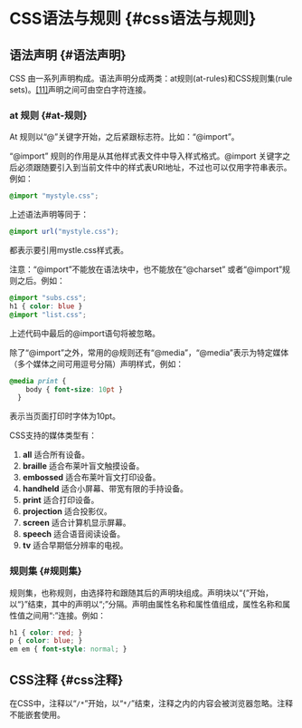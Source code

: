 # CSS语法与规则 {#css语法与规则}

## 语法声明 {#语法声明}

CSS 由一系列声明构成。语法声明分成两类：at规则\(at-rules\)和CSS规则集\(rule sets\)。[\[11\]](https://yangjh.gitee.io/front-end/References.html#cite-11)声明之间可由空白字符连接。

### at 规则 {#at-规则}

At 规则以“@”关键字开始，之后紧跟标志符。比如：“@import”。

“@import” 规则的作用是从其他样式表文件中导入样式格式。@import 关键字之后必须跟随要引入到当前文件中的样式表URI地址，不过也可以仅用字符串表示。例如：

```css
@import "mystyle.css";
```

上述语法声明等同于：

```css
@import url("mystyle.css");
```

都表示要引用mystle.css样式表。

注意：“@import”不能放在语法块中，也不能放在“@charset” 或者“@import”规则之后。例如：

```css
@import "subs.css";
h1 { color: blue }
@import "list.css";
```

上述代码中最后的@import语句将被忽略。

除了“@import”之外，常用的@规则还有“@media”，“@media”表示为特定媒体（多个媒体之间可用逗号分隔）声明样式，例如：

```css
@media print {
    body { font-size: 10pt }
  }
```

表示当页面打印时字体为10pt。

CSS支持的媒体类型有：

1. **all**
   适合所有设备。
2. **braille**
   适合布莱叶盲文触摸设备。
3. **embossed**
   适合布莱叶盲文打印设备。
4. **handheld**
   适合小屏幕、带宽有限的手持设备。
5. **print**
   适合打印设备。
6. **projection**
   适合投影仪。
7. **screen**
   适合计算机显示屏幕。
8. **speech**
   适合语音阅读设备。
9. **tv**
   适合早期低分辨率的电视。

### 规则集 {#规则集}

规则集，也称规则，由选择符和跟随其后的声明块组成。声明块以“{”开始，以“}”结束，其中的声明以“;”分隔。声明由属性名称和属性值组成，属性名称和属性值之间用“:”连接。例如：

```css
h1 { color: red; }
p { color: blue; }
em em { font-style: normal; }
```

## CSS注释 {#css注释}

在CSS中，注释以“`/*`”开始，以“`*/`”结束，注释之内的内容会被浏览器忽略。注释不能嵌套使用。

